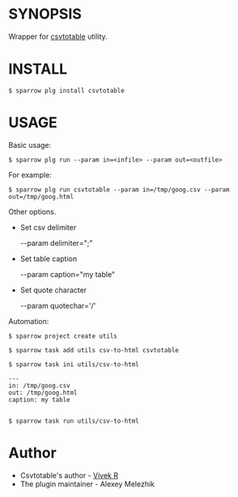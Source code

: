 # SYNOPSIS

Wrapper for [csvtotable](https://github.com/vividvilla/csvtotable) utility.


# INSTALL

    $ sparrow plg install csvtotable

# USAGE

Basic usage:

    $ sparrow plg run --param in=<infile> --param out=<outfile>

For example:

    $ sparrow plg run csvtotable --param in=/tmp/goog.csv --param out=/tmp/goog.html


Other options.

- Set csv delimiter

    --param delimiter=";"

- Set table caption

    --param caption="my table"

- Set quote character

    --param quotechar='/'

Automation:

    $ sparrow project create utils 

    $ sparrow task add utils csv-to-html csvtotable

    $ sparrow task ini utils/csv-to-html

    ---
    in: /tmp/goog.csv 
    out: /tmp/goog.html
    caption: my table


    $ sparrow task run utils/csv-to-html


# Author

- Csvtotable's author - [Vivek R](https://github.com/vividvilla)
- The plugin maintainer - Alexey Melezhik
